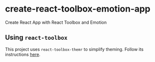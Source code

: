 # create-react-toolbox-emotion-app
Create React App with React Toolbox and Emotion

## Using `react-toolbox`

This project uses `react-toolbox-themr` to simplify theming. Follow its instructions [here](https://github.com/react-toolbox/react-toolbox-themr).
